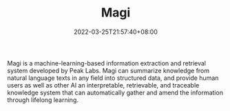 ﻿---
weight: 
title: "Magi"
description: "Magi is a machine-learning-based information extraction and retrieval system developed by Peak Labs. Magi can summarize knowledge from natural language texts in any field into structured data, and provide human users as well as other AI an interpretable, retrievable, and traceable knowledge system that can automatically gather and amend the information through lifelong learning."
date: 2022-03-25T21:57:40+08:00
lastmod: 2022-03-25T16:45:40+08:00
draft: false
authors: ["Metabd"]
featuredImage: "35.jpg"
link: "https://magi.com/"
tags: ["Magi","数据收集"]
categories: ["navigation"]
navigation: ["数据收集"]
lightgallery: true
toc: true
pinned: false
recommend: false
recommend1: false
---
Magi is a machine-learning-based information extraction and retrieval system developed by Peak Labs. Magi can summarize knowledge from natural language texts in any field into structured data, and provide human users as well as other AI an interpretable, retrievable, and traceable knowledge system that can automatically gather and amend the information through lifelong learning.
